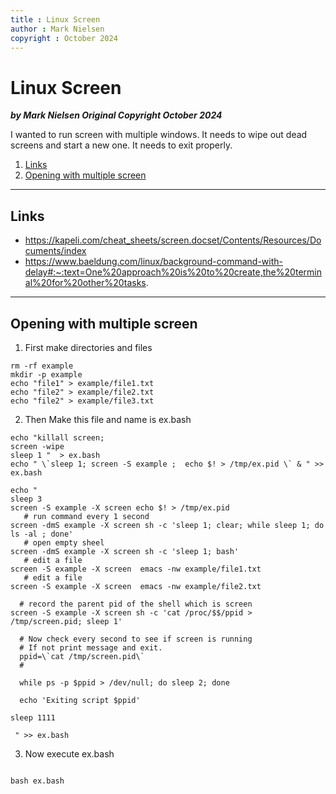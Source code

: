 ```yaml
---
title : Linux Screen
author : Mark Nielsen
copyright : October 2024
---
```



Linux Screen
==============================

_**by Mark Nielsen
Original Copyright October 2024**_

I wanted to run screen with multiple windows. It needs to wipe out dead screens
and start a new one. It needs to exit properly. 

1. [Links](#links)
2. [Opening with multiple screen](#mul)

* * *

<a name=links></a>Links
-----
* https://kapeli.com/cheat_sheets/screen.docset/Contents/Resources/Documents/index
* https://www.baeldung.com/linux/background-command-with-delay#:~:text=One%20approach%20is%20to%20create,the%20terminal%20for%20other%20tasks.

* * *
<a name=mul></a>Opening with multiple screen
-----


1. First make directories and files

```
rm -rf example
mkdir -p example
echo "file1" > example/file1.txt
echo "file2" > example/file2.txt
echo "file2" > example/file3.txt
```

2. Then Make this file and name is ex.bash
```
echo "killall screen;
screen -wipe
sleep 1 "  > ex.bash
echo " \`sleep 1; screen -S example ;  echo $! > /tmp/ex.pid \` & " >> ex.bash

echo "
sleep 3
screen -S example -X screen echo $! > /tmp/ex.pid
   # run command every 1 second
screen -dmS example -X screen sh -c 'sleep 1; clear; while sleep 1; do ls -al ; done'
   # open empty sheel
screen -dmS example -X screen sh -c 'sleep 1; bash'
   # edit a file
screen -S example -X screen  emacs -nw example/file1.txt
   # edit a file
screen -S example -X screen  emacs -nw example/file2.txt

  # record the parent pid of the shell which is screen
screen -S example -X screen sh -c 'cat /proc/$$/ppid > /tmp/screen.pid; sleep 1'

  # Now check every second to see if screen is running
  # If not print message and exit. 
  ppid=\`cat /tmp/screen.pid\`
  #
  
  while ps -p $ppid > /dev/null; do sleep 2; done

  echo 'Exiting script $ppid'

sleep 1111

 " >> ex.bash
```

3. Now execute ex.bash
```

bash ex.bash

```

